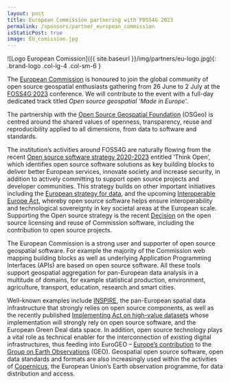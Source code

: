 ```yaml
---
layout: post
title: European Commission partnering with FOSS4G 2023
permalink: /sponsors/partner_european_commission
isStaticPost: true
image: EU_comission.jpg
---
```


![Logo European Comission]({{ site.baseurl }}/img/partners/eu-logo.jpg){: .brand-logo .col-lg-4 .col-sm-6 }

The [European Commission](https://ec.europa.eu/info/index_en) is honoured to join the global community of open source geospatial enthusiasts gathering from 26 June to 2 July at the [FOSS4G 2023](https://2023.foss4g.org) conference. We will contribute to the event with a full-day dedicated track titled _Open source geospatial ‘Made in Europe’_.

The partnership with the [Open Source Geospatial Foundation](https://www.osgeo.org/) (OSGeo) is centred around the shared values of openness, transparency, reuse and reproducibility applied to all dimensions, from data to software and standards.

The institution’s activities around FOSS4G are naturally flowing from the recent [Open source software strategy 2020-2023](https://commission.europa.eu/departments/informatics/open-source-software-strategy_en) entitled ‘Think Open’, which identifies open source software solutions as key building blocks to deliver better European services, innovate society and increase security, in addition to actively committing to support open source projects and developer communities. This strategy builds on other important initiatives including the [European strategy for data](https://digital-strategy.ec.europa.eu/en/policies/strategy-data), and the upcoming [Interoperable Europe Act](https://joinup.ec.europa.eu/interoperable-europe), whereby open source software helps ensure interoperability and technological sovereignty in key societal areas at the European scale. Supporting the Open source strategy is the recent [Decision](https://eur-lex.europa.eu/legal-content/EN/TXT/?uri=CELEX%3A32021D1209%2801%29) on the open source licensing and reuse of Commission software, including the contribution to open source projects.

The European Commission is a strong user and supporter of open source geospatial software. For example the majority of the Commission web mapping building blocks as well as underlying Application Programming Interfaces (APIs) are based on open source software. All these tools support geospatial aggregation for pan-European data analysis in a multitude of domains, for example statistical production, environment, agriculture, transport, education, research and smart cities.

Well-known examples include [INSPIRE](https://inspire.ec.europa.eu/), the pan-European spatial data infrastructure that strongly relies on open source components, as well as the recently published [Implementing Act on high-value datasets](https://eur-lex.europa.eu/eli/reg_impl/2023/138/oj) whose implementation will strongly rely on open source software, and the European Green Deal data space. In addition, open source technology plays a vital role as technical enabler for the interconnection of existing digital infrastructures, thus feeding into EuroGEO – [Europe’s contribution](https://research-and-innovation.ec.europa.eu/knowledge-publications-tools-and-data/knowledge-centres-and-data-portals/eurogeo/about-eurogeo_en) to the [Group on Earth Observations](https://earthobservations.org/index.php) (GEO). Geospatial open source software, open data standards and formats are also increasingly used within the activities of [Copernicus](https://www.copernicus.eu/en), the European Union’s Earth observation programme, for data distribution and access.
